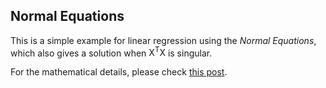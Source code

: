 ## Normal Equations

This is a simple example for linear regression using the *Normal Equations*, which also gives a solution when 
$\boldsymbol{\mathrm{X}}^{\mathrm{T}} \boldsymbol{\mathrm{X}}$ is singular.

For the mathematical details, please check [this post](http://yueyublog.com/posts/normal-equations).
